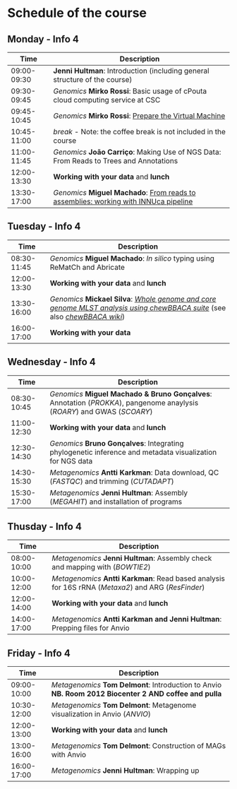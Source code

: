 # Schedule of the course
## Monday - Info 4 
| Time | Description|
| --- | --- |
| 09:00-09:30 | **Jenni Hultman**: Introduction (including general structure of the course)|
| 09:30-09:45 | *Genomics* **Mirko Rossi**: Basic usage of cPouta cloud computing service at CSC |
| 09:45-10:45 | *Genomics* **Mirko Rossi**: [Prepare the Virtual Machine](https://github.com/INNUENDOCON/MicrobialGenomeMetagenomeCourse/blob/master/MPM_starting_VM.md) |
| 10:45-11:00 | *break* - Note: the coffee break is not included in the course |
| 11:00-11:45 | *Genomics* **João Carriço**: Making Use of NGS Data: From Reads to Trees and Annotations |
| 12:00-13:30 | **Working with your data** and **lunch** |
| 13:30-17:00 | *Genomics* **Miguel Machado**: [From reads to assemblies: working with INNUca pipeline](https://github.com/INNUENDOCON/MicrobialGenomeMetagenomeCourse/blob/master/MPM_workingwithINNUCA.md) |

## Tuesday - Info 4
| Time | Description |
| --- | --- |
| 08:30-11:45 | *Genomics* **Miguel Machado**: *In silico* typing using ReMatCh and Abricate |
| 12:00-13:30 | **Working with your data** and **lunch** |
| 13:30-16:00 | *Genomics* **Mickael Silva**:  [*Whole genome and core genome MLST analysis using *chewBBACA* suite*](https://github.com/INNUENDOCON/MicrobialGenomeMetagenomeCourse/blob/master/workingwithchewBBACA.md) (see also [*chewBBACA wiki*](https://github.com/B-UMMI/chewBBACA/wiki)) |
| 16:00-17:00 | **Working with your data** 

## Wednesday - Info 4 
| Time | Description |
| --- | --- |
| 08:30-10:45 | *Genomics* **Miguel Machado & Bruno Gonçalves**: Annotation (*PROKKA*), pangenome anaylysis (*ROARY*) and GWAS (*SCOARY*)|
| 11:00-12:30 | **Working with your data** and **lunch** |
| 12:30-14:30 | *Genomics* **Bruno Gonçalves**: Integrating phylogenetic inference and metadata visualization for NGS data |
| 14:30-15:30 | *Metagenomics* **Antti Karkman**: Data download, QC (*FASTQC*) and trimming (*CUTADAPT*)|
| 15:30-17:00 | *Metagenomics* **Jenni Hultman**: Assembly (*MEGAHIT*) and installation of programs |

## Thusday - Info 4
| Time | Description |
| --- | --- |
| 08:00-10:00 | *Metagenomics* **Jenni Hultman**: Assembly check and mapping with (*BOWTIE2*) |
| 10:00-12:00 | *Metagenomics* **Antti Karkman**: Read based analysis for 16S rRNA (*Metaxa2*) and ARG (*ResFinder*) |
| 12:00-14:00 | **Working with your data** and **lunch** |
| 14:00-17:00 | *Metagenomics* **Antti Karkman and Jenni Hultman**: Prepping files for Anvio |

## Friday - Info 4
| Time | Description |
| --- | --- |
| 09:00-10:00 | *Metagenomics* **Tom Delmont**: Introduction to Anvio **NB. Room 2012 Biocenter 2 AND coffee and pulla** |
| 10:30-12:00 | *Metagenomics* **Tom Delmont**: Metagenome visualization in Anvio (*ANVIO*) |
| 12:00-13:00 | **Working with your data** and **lunch** |
| 13:00-16:00 | *Metagenomics* **Tom Delmont**: Construction of MAGs with Anvio |
| 16:00-17:00 | *Metagenomics* **Jenni Hultman**: Wrapping up |
